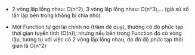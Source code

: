 - 2 vòng lặp lồng nhau: O(n^2), 3 vòng lặp lồng nhau: O(n^3),... (giả sử số lần lặp bên trong không bị chia nhỏ)

- Một Function tự gọi lại chính nó (Hàm đệ quy), thường có độ phức tạp thời gian tuyến tính (O(n)); nhưng nếu bên trong Function đó có vòng lặp, tương tự với việc có 2 vòng lặp lồng nhau, do đó độ phức tạp thời gian là O(n^2)
